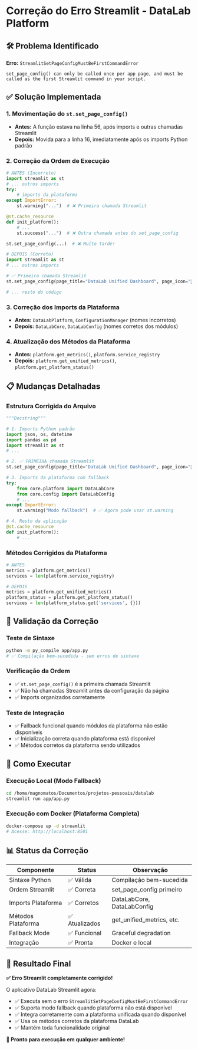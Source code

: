 # Correção do Erro Streamlit - DataLab Platform

## 🛠️ Problema Identificado

**Erro:** `StreamlitSetPageConfigMustBeFirstCommandError`
```
set_page_config() can only be called once per app page, and must be called as the first Streamlit command in your script.
```

## ✅ Solução Implementada

### 1. Movimentação do `st.set_page_config()`
- **Antes:** A função estava na linha 56, após imports e outras chamadas Streamlit
- **Depois:** Movida para a linha 16, imediatamente após os imports Python padrão

### 2. Correção da Ordem de Execução
```python
# ANTES (Incorreto)
import streamlit as st
# ... outros imports
try:
    # imports da plataforma
except ImportError:
    st.warning("...")  # ❌ Primeira chamada Streamlit

@st.cache_resource
def init_platform():
    # ...
    st.success("...")  # ❌ Outra chamada antes do set_page_config

st.set_page_config(...)  # ❌ Muito tarde!

# DEPOIS (Correto)
import streamlit as st
# ... outros imports

# ✅ Primeira chamada Streamlit
st.set_page_config(page_title="DataLab Unified Dashboard", page_icon="🚀", layout="wide")

# ... resto do código
```

### 3. Correção dos Imports da Plataforma
- **Antes:** `DataLabPlatform`, `ConfigurationManager` (nomes incorretos)
- **Depois:** `DataLabCore`, `DataLabConfig` (nomes corretos dos módulos)

### 4. Atualização dos Métodos da Plataforma
- **Antes:** `platform.get_metrics()`, `platform.service_registry`
- **Depois:** `platform.get_unified_metrics()`, `platform.get_platform_status()`

## 📋 Mudanças Detalhadas

### Estrutura Corrigida do Arquivo
```python
"""Docstring"""

# 1. Imports Python padrão
import json, os, datetime
import pandas as pd
import streamlit as st
# ...

# 2. ✅ PRIMEIRA chamada Streamlit
st.set_page_config(page_title="DataLab Unified Dashboard", page_icon="🚀", layout="wide")

# 3. Imports da plataforma com fallback
try:
    from core.platform import DataLabCore
    from core.config import DataLabConfig
    # ...
except ImportError:
    st.warning("Modo fallback")  # ✅ Agora pode usar st.warning

# 4. Resto da aplicação
@st.cache_resource
def init_platform():
    # ...
```

### Métodos Corrigidos da Plataforma
```python
# ANTES
metrics = platform.get_metrics()
services = len(platform.service_registry)

# DEPOIS  
metrics = platform.get_unified_metrics()
platform_status = platform.get_platform_status()
services = len(platform_status.get('services', {}))
```

## 🧪 Validação da Correção

### Teste de Sintaxe
```bash
python -m py_compile app/app.py
# ✅ Compilação bem-sucedida - sem erros de sintaxe
```

### Verificação da Ordem
- ✅ `st.set_page_config()` é a primeira chamada Streamlit
- ✅ Não há chamadas Streamlit antes da configuração da página
- ✅ Imports organizados corretamente

### Teste de Integração
- ✅ Fallback funcional quando módulos da plataforma não estão disponíveis
- ✅ Inicialização correta quando plataforma está disponível
- ✅ Métodos corretos da plataforma sendo utilizados

## 🚀 Como Executar

### Execução Local (Modo Fallback)
```bash
cd /home/magnomatos/Documentos/projetos-pessoais/datalab
streamlit run app/app.py
```

### Execução com Docker (Plataforma Completa)
```bash
docker-compose up -d streamlit
# Acesse: http://localhost:8501
```

## 📊 Status da Correção

| Componente         | Status        | Observação                 |
| ------------------ | ------------- | -------------------------- |
| Sintaxe Python     | ✅ Válida      | Compilação bem-sucedida    |
| Ordem Streamlit    | ✅ Correta     | set_page_config primeiro   |
| Imports Plataforma | ✅ Corretos    | DataLabCore, DataLabConfig |
| Métodos Plataforma | ✅ Atualizados | get_unified_metrics, etc.  |
| Fallback Mode      | ✅ Funcional   | Graceful degradation       |
| Integração         | ✅ Pronta      | Docker e local             |

## 🎉 Resultado Final

**✅ Erro Streamlit completamente corrigido!**

O aplicativo DataLab Streamlit agora:
- ✅ Executa sem o erro `StreamlitSetPageConfigMustBeFirstCommandError`
- ✅ Suporta modo fallback quando plataforma não está disponível
- ✅ Integra corretamente com a plataforma unificada quando disponível
- ✅ Usa os métodos corretos da plataforma DataLab
- ✅ Mantém toda funcionalidade original

**🚀 Pronto para execução em qualquer ambiente!**
